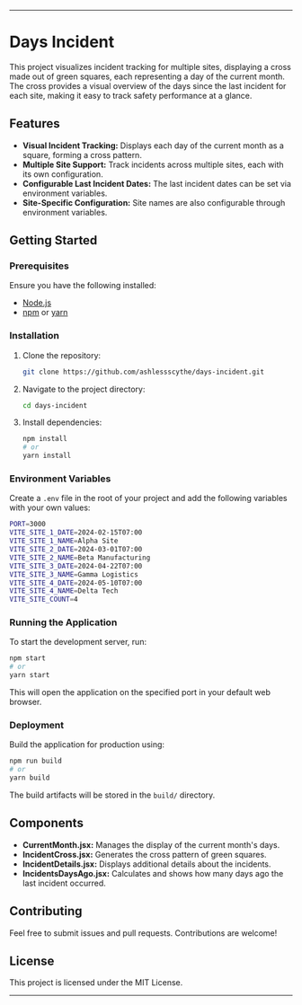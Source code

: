 ---

# Days Incident

This project visualizes incident tracking for multiple sites, displaying a cross made out of green squares, each representing a day of the current month. The cross provides a visual overview of the days since the last incident for each site, making it easy to track safety performance at a glance.

## Features

- **Visual Incident Tracking:** Displays each day of the current month as a square, forming a cross pattern.
- **Multiple Site Support:** Track incidents across multiple sites, each with its own configuration.
- **Configurable Last Incident Dates:** The last incident dates can be set via environment variables.
- **Site-Specific Configuration:** Site names are also configurable through environment variables.

## Getting Started

### Prerequisites

Ensure you have the following installed:

- [Node.js](https://nodejs.org/)
- [npm](https://www.npmjs.com/) or [yarn](https://yarnpkg.com/)

### Installation

1. Clone the repository:
    ```bash
    git clone https://github.com/ashlessscythe/days-incident.git
    ```
2. Navigate to the project directory:
    ```bash
    cd days-incident
    ```
3. Install dependencies:
    ```bash
    npm install
    # or
    yarn install
    ```

### Environment Variables

Create a `.env` file in the root of your project and add the following variables with your own values:

```bash
PORT=3000
VITE_SITE_1_DATE=2024-02-15T07:00
VITE_SITE_1_NAME=Alpha Site
VITE_SITE_2_DATE=2024-03-01T07:00
VITE_SITE_2_NAME=Beta Manufacturing
VITE_SITE_3_DATE=2024-04-22T07:00
VITE_SITE_3_NAME=Gamma Logistics
VITE_SITE_4_DATE=2024-05-10T07:00
VITE_SITE_4_NAME=Delta Tech
VITE_SITE_COUNT=4
```

### Running the Application

To start the development server, run:

```bash
npm start
# or
yarn start
```

This will open the application on the specified port in your default web browser.

### Deployment

Build the application for production using:

```bash
npm run build
# or
yarn build
```

The build artifacts will be stored in the `build/` directory.

## Components

- **CurrentMonth.jsx:** Manages the display of the current month's days.
- **IncidentCross.jsx:** Generates the cross pattern of green squares.
- **IncidentDetails.jsx:** Displays additional details about the incidents.
- **IncidentsDaysAgo.jsx:** Calculates and shows how many days ago the last incident occurred.

## Contributing

Feel free to submit issues and pull requests. Contributions are welcome!

## License

This project is licensed under the MIT License.

---